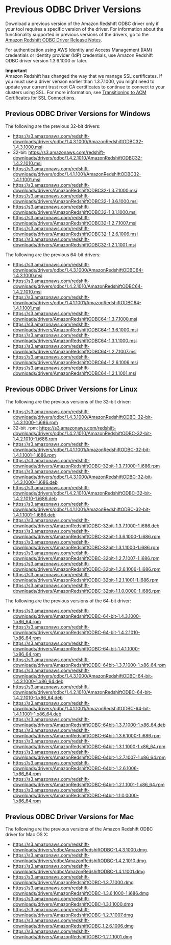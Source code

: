 # Previous ODBC Driver Versions<a name="odbc-previous-versions"></a>

 Download a previous version of the Amazon Redshift ODBC driver only if your tool requires a specific version of the driver\. For information about the functionality supported in previous versions of the drivers, go to the [Amazon Redshift ODBC Driver Release Notes](https://s3.amazonaws.com/redshift-downloads/drivers/Amazon+Redshift+ODBC+Release+Notes.pdf)\. 

For authentication using AWS Identity and Access Management \(IAM\) credentials or identity provider \(IdP\) credentials, use Amazon Redshift ODBC driver version 1\.3\.6\.1000 or later\.

**Important**  
Amazon Redshift has changed the way that we manage SSL certificates\. If you must use a driver version earlier than 1\.3\.7\.1000, you might need to update your current trust root CA certificates to continue to connect to your clusters using SSL\. For more information, see [Transitioning to ACM Certificates for SSL Connections](connecting-transitioning-to-acm-certs.md)\.

## Previous ODBC Driver Versions for Windows<a name="odbc-previous-versions-windows"></a>

The following are the previous 32\-bit drivers: 
+ [https://s3\.amazonaws\.com/redshift\-downloads/drivers/odbc/1\.4\.3\.1000/AmazonRedshiftODBC32\-1\.4\.3\.1000\.msi ](https://s3.amazonaws.com/redshift-downloads/drivers/odbc/1.4.3.1000/AmazonRedshiftODBC32-1.4.3.1000.msi) 
+ 32\-bit: [https://s3\.amazonaws\.com/redshift\-downloads/drivers/odbc/1\.4\.2\.1010/AmazonRedshiftODBC32\-1\.4\.2\.1010\.msi ](https://s3.amazonaws.com/redshift-downloads/drivers/odbc/1.4.2.1010/AmazonRedshiftODBC32-1.4.2.1010.msi) 
+ [https://s3\.amazonaws\.com/redshift\-downloads/drivers/odbc/1\.4\.1\.1001/AmazonRedshiftODBC32\-1\.4\.1\.1001\.msi ](https://s3.amazonaws.com/redshift-downloads/drivers/odbc/1.4.1.1001/AmazonRedshiftODBC32-1.4.1.1001.msi) 
+ [ https://s3\.amazonaws\.com/redshift\-downloads/drivers/AmazonRedshiftODBC32\-1\.3\.7\.1000\.msi ](https://s3.amazonaws.com/redshift-downloads/drivers/AmazonRedshiftODBC32-1.3.7.1000.msi) 
+ [https://s3\.amazonaws\.com/redshift\-downloads/drivers/AmazonRedshiftODBC32\-1\.3\.6\.1000\.msi](https://s3.amazonaws.com/redshift-downloads/drivers/AmazonRedshiftODBC32-1.3.6.1000.msi) 
+ [https://s3\.amazonaws\.com/redshift\-downloads/drivers/AmazonRedshiftODBC32\-1\.3\.1\.1000\.msi](https://s3.amazonaws.com/redshift-downloads/drivers/AmazonRedshiftODBC32-1.3.1.1000.msi) 
+ [https://s3\.amazonaws\.com/redshift\-downloads/drivers/AmazonRedshiftODBC32\-1\.2\.7\.1007\.msi](https://s3.amazonaws.com/redshift-downloads/drivers/AmazonRedshiftODBC32-1.2.7.1007.msi) 
+ [https://s3\.amazonaws\.com/redshift\-downloads/drivers/AmazonRedshiftODBC32\-1\.2\.6\.1006\.msi](https://s3.amazonaws.com/redshift-downloads/drivers/AmazonRedshiftODBC32-1.2.6.1006.msi) 
+ [https://s3\.amazonaws\.com/redshift\-downloads/drivers/AmazonRedshiftODBC32\-1\.2\.1\.1001\.msi](https://s3.amazonaws.com/redshift-downloads/drivers/AmazonRedshiftODBC32-1.2.1.1001.msi) 

The following are the previous 64\-bit drivers: 
+ [https://s3\.amazonaws\.com/redshift\-downloads/drivers/odbc/1\.4\.3\.1000/AmazonRedshiftODBC64\-1\.4\.3\.1000\.msi](https://s3.amazonaws.com/redshift-downloads/drivers/odbc/1.4.3.1000/AmazonRedshiftODBC64-1.4.3.1000.msi) 
+ [https://s3\.amazonaws\.com/redshift\-downloads/drivers/odbc/1\.4\.2\.1010/AmazonRedshiftODBC64\-1\.4\.2\.1010\.msi](https://s3.amazonaws.com/redshift-downloads/drivers/odbc/1.4.2.1010/AmazonRedshiftODBC64-1.4.2.1010.msi) 
+ [https://s3\.amazonaws\.com/redshift\-downloads/drivers/odbc/1\.4\.1\.1001/AmazonRedshiftODBC64\-1\.4\.1\.1001\.msi](https://s3.amazonaws.com/redshift-downloads/drivers/odbc/1.4.1.1001/AmazonRedshiftODBC64-1.4.1.1001.msi) 
+ [ https://s3\.amazonaws\.com/redshift\-downloads/drivers/AmazonRedshiftODBC64\-1\.3\.7\.1000\.msi ](https://s3.amazonaws.com/redshift-downloads/drivers/AmazonRedshiftODBC64-1.3.7.1000.msi) 
+ [https://s3\.amazonaws\.com/redshift\-downloads/drivers/AmazonRedshiftODBC64\-1\.3\.6\.1000\.msi](https://s3.amazonaws.com/redshift-downloads/drivers/AmazonRedshiftODBC64-1.3.6.1000.msi) 
+ [https://s3\.amazonaws\.com/redshift\-downloads/drivers/AmazonRedshiftODBC64\-1\.3\.1\.1000\.msi](https://s3.amazonaws.com/redshift-downloads/drivers/AmazonRedshiftODBC64-1.3.1.1000.msi) 
+ [https://s3\.amazonaws\.com/redshift\-downloads/drivers/AmazonRedshiftODBC64\-1\.2\.7\.1007\.msi](https://s3.amazonaws.com/redshift-downloads/drivers/AmazonRedshiftODBC64-1.2.7.1007.msi) 
+ [https://s3\.amazonaws\.com/redshift\-downloads/drivers/AmazonRedshiftODBC64\-1\.2\.6\.1006\.msi](https://s3.amazonaws.com/redshift-downloads/drivers/AmazonRedshiftODBC64-1.2.6.1006.msi) 
+  [https://s3\.amazonaws\.com/redshift\-downloads/drivers/AmazonRedshiftODBC64\-1\.2\.1\.1001\.msi](https://s3.amazonaws.com/redshift-downloads/drivers/AmazonRedshiftODBC64-1.2.1.1001.msi) 

## Previous ODBC Driver Versions for Linux<a name="odbc-previous-versions-linux"></a>

The following are the previous versions of the 32–bit driver: 
+ [https://s3\.amazonaws\.com/redshift\-downloads/drivers/odbc/1\.4\.3\.1000/AmazonRedshiftODBC\-32\-bit\-1\.4\.3\.1000\-1\.i686\.rpm](https://s3.amazonaws.com/redshift-downloads/drivers/odbc/1.4.3.1000/AmazonRedshiftODBC-32-bit-1.4.3.1000-1.i686.rpm)
+ 32\-bit \.rpm: [https://s3\.amazonaws\.com/redshift\-downloads/drivers/odbc/1\.4\.2\.1010/AmazonRedshiftODBC\-32\-bit\-1\.4\.2\.1010\-1\.i686\.rpm](https://s3.amazonaws.com/redshift-downloads/drivers/odbc/1.4.2.1010/AmazonRedshiftODBC-32-bit-1.4.2.1010-1.i686.rpm)
+  [https://s3\.amazonaws\.com/redshift\-downloads/drivers/odbc/1\.4\.1\.1001/AmazonRedshiftODBC\-32\-bit\-1\.4\.1\.1001\-1\.i686\.rpm](https://s3.amazonaws.com/redshift-downloads/drivers/odbc/1.4.1.1001/AmazonRedshiftODBC-32-bit-1.4.1.1001-1.i686.rpm)
+  [https://s3\.amazonaws\.com/redshift\-downloads/drivers/AmazonRedshiftODBC\-32bit\-1\.3\.7\.1000\-1\.i686\.rpm](https://s3.amazonaws.com/redshift-downloads/drivers/AmazonRedshiftODBC-32bit-1.3.7.1000-1.i686.rpm)
+ [https://s3\.amazonaws\.com/redshift\-downloads/drivers/odbc/1\.4\.3\.1000/AmazonRedshiftODBC\-32\-bit\-1\.4\.3\.1000\-1\.i686\.deb](https://s3.amazonaws.com/redshift-downloads/drivers/odbc/1.4.3.1000/AmazonRedshiftODBC-32-bit-1.4.3.1000-1.i686.deb)
+ [https://s3\.amazonaws\.com/redshift\-downloads/drivers/odbc/1\.4\.2\.1010/AmazonRedshiftODBC\-32\-bit\-1\.4\.2\.1010\-1\.i686\.deb](https://s3.amazonaws.com/redshift-downloads/drivers/odbc/1.4.2.1010/AmazonRedshiftODBC-32-bit-1.4.2.1010-1.i686.deb)
+ [https://s3\.amazonaws\.com/redshift\-downloads/drivers/odbc/1\.4\.1\.1001/AmazonRedshiftODBC\-32\-bit\-1\.4\.1\.1001\-1\.i686\.deb](https://s3.amazonaws.com/redshift-downloads/drivers/odbc/1.4.1.1001/AmazonRedshiftODBC-32-bit-1.4.1.1001-1.i686.deb)
+ [https://s3\.amazonaws\.com/redshift\-downloads/drivers/AmazonRedshiftODBC\-32bit\-1\.3\.7\.1000\-1\.i686\.deb](https://s3.amazonaws.com/redshift-downloads/drivers/AmazonRedshiftODBC-32bit-1.3.7.1000-1.i686.deb)
+ [https://s3\.amazonaws\.com/redshift\-downloads/drivers/AmazonRedshiftODBC\-32bit\-1\.3\.6\.1000\-1\.i686\.rpm](https://s3.amazonaws.com/redshift-downloads/drivers/AmazonRedshiftODBC-32bit-1.3.6.1000-1.i686.rpm)
+ [https://s3\.amazonaws\.com/redshift\-downloads/drivers/AmazonRedshiftODBC\-32bit\-1\.3\.1\.1000\-1\.i686\.rpm](https://s3.amazonaws.com/redshift-downloads/drivers/AmazonRedshiftODBC-32bit-1.3.1.1000-1.i686.rpm)
+ [https://s3\.amazonaws\.com/redshift\-downloads/drivers/AmazonRedshiftODBC\-32bit\-1\.2\.7\.1007\-1\.i686\.rpm](https://s3.amazonaws.com/redshift-downloads/drivers/AmazonRedshiftODBC-32bit-1.2.7.1007-1.i686.rpm)
+ [https://s3\.amazonaws\.com/redshift\-downloads/drivers/AmazonRedshiftODBC\-32bit\-1\.2\.6\.1006\-1\.i686\.rpm](https://s3.amazonaws.com/redshift-downloads/drivers/AmazonRedshiftODBC-32bit-1.2.6.1006-1.i686.rpm)
+ [https://s3\.amazonaws\.com/redshift\-downloads/drivers/AmazonRedshiftODBC\-32bit\-1\.2\.1\.1001\-1\.i686\.rpm](https://s3.amazonaws.com/redshift-downloads/drivers/AmazonRedshiftODBC-32bit-1.2.1.1001-1.i686.rpm)
+ [https://s3\.amazonaws\.com/redshift\-downloads/drivers/AmazonRedshiftODBC\-32bit\-1\.1\.0\.0000\-1\.i686\.rpm](https://s3.amazonaws.com/redshift-downloads/drivers/AmazonRedshiftODBC-32bit-1.1.0.0000-1.i686.rpm) 

The following are the previous versions of the 64–bit driver: 
+ [https://s3\.amazonaws\.com/redshift\-downloads/drivers/AmazonRedshiftODBC\-64\-bit\-1\.4\.3\.1000\-1\.x86\_64\.rpm](https://s3.amazonaws.com/redshift-downloads/drivers/odbc/1.4.3.1000/AmazonRedshiftODBC-64-bit-1.4.3.1000-1.x86_64.rpm) 
+ [https://s3\.amazonaws\.com/redshift\-downloads/drivers/AmazonRedshiftODBC\-64\-bit\-1\.4\.2\.1010\-1\.x86\_64\.rpm](https://s3.amazonaws.com/redshift-downloads/drivers/odbc/1.4.2.1010/AmazonRedshiftODBC-64-bit-1.4.2.1010-1.x86_64.rpm) 
+ [https://s3\.amazonaws\.com/redshift\-downloads/drivers/AmazonRedshiftODBC\-64\-bit\-1\.4\.1\.1000\-1\.x86\_64\.rpm](https://s3.amazonaws.com/redshift-downloads/drivers/odbc/1.4.1.1001/AmazonRedshiftODBC-64-bit-1.4.1.1001-1.x86_64.rpm) 
+ [https://s3\.amazonaws\.com/redshift\-downloads/drivers/AmazonRedshiftODBC\-64bit\-1\.3\.7\.1000\-1\.x86\_64\.rpm](https://s3.amazonaws.com/redshift-downloads/drivers/AmazonRedshiftODBC-64bit-1.3.7.1000-1.x86_64.rpm) 
+ [https://s3\.amazonaws\.com/redshift\-downloads/drivers/odbc/1\.4\.3\.1000/AmazonRedshiftODBC\-64\-bit\-1\.4\.3\.1000\-1\.x86\_64\.deb](https://s3.amazonaws.com/redshift-downloads/drivers/odbc/1.4.3.1000/AmazonRedshiftODBC-64-bit-1.4.3.1000-1.x86_64.deb) 
+ [https://s3\.amazonaws\.com/redshift\-downloads/drivers/odbc/1\.4\.2\.1010/AmazonRedshiftODBC\-64\-bit\-1\.4\.2\.1010\-1\.x86\_64\.deb](https://s3.amazonaws.com/redshift-downloads/drivers/odbc/1.4.2.1010/AmazonRedshiftODBC-64-bit-1.4.2.1010-1.x86_64.deb) 
+ [https://s3\.amazonaws\.com/redshift\-downloads/drivers/odbc/1\.4\.1\.1001/AmazonRedshiftODBC\-64\-bit\-1\.4\.1\.1001\-1\.x86\_64\.deb](https://s3.amazonaws.com/redshift-downloads/drivers/odbc/1.4.1.1001/AmazonRedshiftODBC-64-bit-1.4.1.1001-1.x86_64.deb) 
+ [https://s3\.amazonaws\.com/redshift\-downloads/drivers/AmazonRedshiftODBC\-64bit\-1\.3\.7\.1000\-1\.x86\_64\.deb](https://s3.amazonaws.com/redshift-downloads/drivers/AmazonRedshiftODBC-64bit-1.3.7.1000-1.x86_64.deb) 
+ [https://s3\.amazonaws\.com/redshift\-downloads/drivers/AmazonRedshiftODBC\-64bit\-1\.3\.6\.1000\-1\.i686\.rpm](https://s3.amazonaws.com/redshift-downloads/drivers/AmazonRedshiftODBC-64bit-1.3.6.1000-1.i686.rpm) 
+ [https://s3\.amazonaws\.com/redshift\-downloads/drivers/AmazonRedshiftODBC\-64bit\-1\.3\.1\.1000\-1\.x86\_64\.rpm](https://s3.amazonaws.com/redshift-downloads/drivers/AmazonRedshiftODBC-64bit-1.3.1.1000-1.x86_64.rpm) 
+ [https://s3\.amazonaws\.com/redshift\-downloads/drivers/AmazonRedshiftODBC\-64bit\-1\.2\.7\.1007\-1\.x86\_64\.rpm](https://s3.amazonaws.com/redshift-downloads/drivers/AmazonRedshiftODBC-64bit-1.2.7.1007-1.x86_64.rpm) 
+ [https://s3\.amazonaws\.com/redshift\-downloads/drivers/AmazonRedshiftODBC\-64bit\-1\.2\.6\.1006\-1\.x86\_64\.rpm](https://s3.amazonaws.com/redshift-downloads/drivers/AmazonRedshiftODBC-64bit-1.2.6.1006-1.x86_64.rpm) 
+ [https://s3\.amazonaws\.com/redshift\-downloads/drivers/AmazonRedshiftODBC\-64bit\-1\.2\.1\.1001\-1\.x86\_64\.rpm](https://s3.amazonaws.com/redshift-downloads/drivers/AmazonRedshiftODBC-64bit-1.2.1.1001-1.x86_64.rpm) 
+ [https://s3\.amazonaws\.com/redshift\-downloads/drivers/AmazonRedshiftODBC\-64bit\-1\.1\.0\.0000\-1\.x86\_64\.rpm](https://s3.amazonaws.com/redshift-downloads/drivers/AmazonRedshiftODBC-64bit-1.1.0.0000-1.x86_64.rpm) 

## Previous ODBC Driver Versions for Mac<a name="odbc-previous-versions-mac"></a>

The following are the previous versions of the Amazon Redshift ODBC driver for Mac OS X: 
+  [https://s3\.amazonaws\.com/redshift\-downloads/drivers/odbc/AmazonRedshiftODBC\-1\.4\.3\.1000\.dmg](https://s3.amazonaws.com/redshift-downloads/drivers/odbc/1.4.3.1000/AmazonRedshiftODBC-1.4.3.1000.dmg)\.
+  [https://s3\.amazonaws\.com/redshift\-downloads/drivers/odbc/AmazonRedshiftODBC\-1\.4\.2\.1010\.dmg](https://s3.amazonaws.com/redshift-downloads/drivers/odbc/1.4.2.1010/AmazonRedshiftODBC-1.4.2.1010.dmg)\.
+  [https://s3\.amazonaws\.com/redshift\-downloads/drivers/odbc/AmazonRedshiftODBC\-1\.4\.1\.1001\.dmg](https://s3.amazonaws.com/redshift-downloads/drivers/odbc/1.4.1.1001/AmazonRedshiftODBC-1.4.1.1001.dmg) 
+ [https://s3\.amazonaws\.com/redshift\-downloads/drivers/AmazonRedshiftODBC\-1\.3\.7\.1000\.dmg](https://s3.amazonaws.com/redshift-downloads/drivers/AmazonRedshiftODBC-1.3.7.1000.dmg) 
+  [https://s3\.amazonaws\.com/redshift\-downloads/drivers/AmazonRedshiftODBC\-1\.3\.6\.1000\-1\.i686\.dmg](https://s3.amazonaws.com/redshift-downloads/drivers/AmazonRedshiftODBC-1.3.6.1000-1.i686.dmg) 
+ [https://s3\.amazonaws\.com/redshift\-downloads/drivers/AmazonRedshiftODBC\-1\.3\.1\.1000\.dmg](https://s3.amazonaws.com/redshift-downloads/drivers/AmazonRedshiftODBC-1.3.1.1000.dmg) 
+  [https://s3\.amazonaws\.com/redshift\-downloads/drivers/AmazonRedshiftODBC\-1\.2\.7\.1007\.dmg](https://s3.amazonaws.com/redshift-downloads/drivers/AmazonRedshiftODBC-1.2.7.1007.dmg) 
+  [https://s3\.amazonaws\.com/redshift\-downloads/drivers/AmazonRedshiftODBC\_1\.2\.6\.1006\.dmg](https://s3.amazonaws.com/redshift-downloads/drivers/AmazonRedshiftODBC_1.2.6.1006.dmg) 
+  [https://s3\.amazonaws\.com/redshift\-downloads/drivers/AmazonRedshiftODBC\-1\.2\.1\.1001\.dmg](https://s3.amazonaws.com/redshift-downloads/drivers/AmazonRedshiftODBC-1.2.1.1001.dmg) 